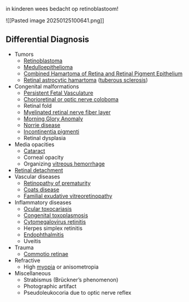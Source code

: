 in kinderen wees bedacht op retinoblastoom!

![[Pasted image 20250125100641.png]]

## Differential Diagnosis
- Tumors
    - [Retinoblastoma](https://eyewiki.org/Retinoblastoma "Retinoblastoma")
    - [Medulloepithelioma](https://eyewiki.org/Medulloepithelioma "Medulloepithelioma")
    - [Combined Hamartoma of Retina and Retinal Pigment Epithelium](https://eyewiki.org/Combined_Hamartoma_of_Retina_and_Retinal_Pigment_Epithelium "Combined Hamartoma of Retina and Retinal Pigment Epithelium")
    - [Retinal astrocytic hamartoma](https://eyewiki.org/Retinal_astrocytic_hamartoma "Retinal astrocytic hamartoma") ([tuberous sclerosis](https://eyewiki.org/Ocular_Manifestations_of_Phakomatoses_(Neurocutaneous_Syndromes) "Ocular Manifestations of Phakomatoses (Neurocutaneous Syndromes)"))
- Congenital malformations
    - [Persistent Fetal Vasculature](https://eyewiki.org/Persistent_Hyperplastic_Primary_Vitreous "Persistent Hyperplastic Primary Vitreous")
    - [Chorioretinal or optic nerve coloboma](https://eyewiki.org/Coloboma "Coloboma")
    - Retinal fold
    - [Myelinated retinal nerve fiber layer](https://eyewiki.org/Myelinated_Retinal_Nerve_Fiber_Layer "Myelinated Retinal Nerve Fiber Layer")
    - [Morning Glory Anomaly](https://eyewiki.org/Morning_Glory_Anomaly "Morning Glory Anomaly")
    - [Norrie disease](https://eyewiki.org/Norrie_Disease "Norrie Disease")
    - [Incontinentia pigmenti](https://eyewiki.org/Incontinentia_Pigmenti "Incontinentia Pigmenti")
    - Retinal dysplasia
- Media opacities
    - [Cataract](https://eyewiki.org/Cataract "Cataract")
    - Corneal opacity
    - Organizing [vitreous hemorrhage](https://eyewiki.org/Vitreous_Hemorrhage "Vitreous Hemorrhage")
- [Retinal detachment](https://eyewiki.org/Retinal_Detachment "Retinal Detachment")
- Vascular diseases
    - [Retinopathy of prematurity](https://eyewiki.org/Retinopathy_of_Prematurity "Retinopathy of Prematurity")
    - [Coats disease](https://eyewiki.org/Coats_Disease "Coats Disease")
    - [Familial exudative vitreoretinopathy](https://eyewiki.org/Familial_Exudative_Vitreoretinopathy_(FEVR) "Familial Exudative Vitreoretinopathy (FEVR)")
- Inflammatory diseases
    - [Ocular toxocariasis](https://eyewiki.org/Toxocariasis "Toxocariasis")
    - [Congenital toxoplasmosis](https://eyewiki.org/Toxoplasmosis "Toxoplasmosis")
    - [Cytomegalovirus retinitis](https://eyewiki.org/CMV_Retinitis "CMV Retinitis")
    - Herpes simplex retinitis
    - [Endophthalmitis](https://eyewiki.org/Endophthalmitis "Endophthalmitis")
    - Uveitis
- Trauma
    - [Commotio retinae](https://eyewiki.org/Commotio_Retinae "Commotio Retinae")
- Refractive
    - High [myopia](https://eyewiki.org/Myopia "Myopia") or anisometropia
- Miscellaneous
    - Strabismus (Brückner’s phenomenon)
    - Photographic artifact
    - Pseudoleukocoria due to optic nerve reflex